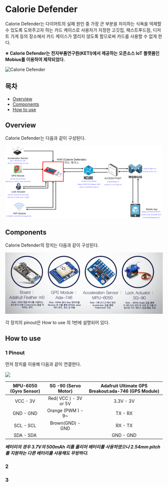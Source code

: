 # Calorie Defender

Calorie Defender는 다이어트의 실패 원인 중 가장 큰 부분을 차지하는 식욕을 억제할 수 있도록 도와주고자 하는 카드 케이스로 사용자가 지정한 고깃집, 패스트푸드점, 디저트 가게 등의 장소에서 카드 케이스가 열리지 않도록 함으로써 카드를 사용할 수 없게 한다.

**※ Calorie Defender는 전자부품연구원(KETI)에서 제공하는 오픈소스 IoT 플랫폼인 Mobius를 이용하여 제작되었다.**

![Calorie Defender](https://github.com/awakening95/etc/blob/master/Calorie%20Defender/Calorie%20Defender.gif?raw=true)

## 목차

- [Overview](#overview)
- [Components](#components)
- [How to use](#how-to-use)

## Overview
Calorie Defender는 다음과 같이 구성된다.

![image](https://github.com/awakening95/Calorie-Defender/blob/master/images/Overview.png) 

## Components
Calorie Defender의 장치는 다음과 같이 구성된다.

![image](https://github.com/awakening95/Calorie-Defender/blob/master/images/Components.png)

각 장치의 pinout은 How to use 의 1번에 설명되어 있다.

## How to use

### 1 Pinout

먼저 장치를 이용해 다음과 같이 연결한다.

<image src="https://github.com/awakening95/etc/blob/master/Calorie%20Defender/Calorie%20Defender%20Pinout.png?raw=true" width=500 align="center">

| **MPU-6050 (Gyro Sensor)** | **SG -90 (Servo Motor)** | **Adafruit Ultimate GPS Breakout:ada-746 (GPS Module)** |
| :--------: | :--------: | :--------: |
| VCC - 3V | Red( VCC ) - 3V or 5V  | 3.3V - 3V |	
| GND - GND | Orange (PWM ) - 9~| TX - RX |
| SCL - SCL | Brown(GND) - GND | RX - TX |
| SDA - SDA |  | GND - GND |

***베터리의 경우 3.7V의 500mAh 리튬 폴리머 배터리를 사용하였으나 2.54mm pitch 를 지원하는 다른 베터리를 사용해도 무방하다.***

### 2


### 3
